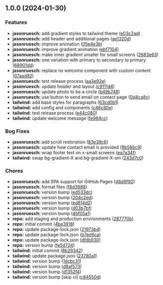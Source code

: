 ## 1.0.0 (2024-01-30)


### Features

* **jasonruesch:** add gradient styles to tailwind theme ([e03c2ad](https://github.com/jasonruesch/jasonruesch/commit/e03c2ad7cfe1d47156daa17792d9d8aa1c538b95))
* **jasonruesch:** add header and additional pages ([ae1320d](https://github.com/jasonruesch/jasonruesch/commit/ae1320d0102808eeb46c89a6043df54de9165f04))
* **jasonruesch:** improve animation ([05e4e3b](https://github.com/jasonruesch/jasonruesch/commit/05e4e3b87e8c2d7f7aeb216ef3705dea3ede0fa1))
* **jasonruesch:** improve gradient animation ([ebf7104](https://github.com/jasonruesch/jasonruesch/commit/ebf71040885fe8ae1de3e1db89a20da9588d20ce))
* **jasonruesch:** make inner gradient smaller for small screens ([2683e63](https://github.com/jasonruesch/jasonruesch/commit/2683e63fe2dab120c539b81318c697415309aa0d))
* **jasonruesch:** one variation with primary to secondary to primary ([68901dd](https://github.com/jasonruesch/jasonruesch/commit/68901dd180bd8386074bb68dfa6b49c5671da364))
* **jasonruesch:** replace nx welcome component with custom content ([07aad92](https://github.com/jasonruesch/jasonruesch/commit/07aad92657b246346b5e2274ddd71257d95b6ba6))
* **jasonruesch:** test release process ([aa3e92e](https://github.com/jasonruesch/jasonruesch/commit/aa3e92eba91e2fe56f792bb8014387a2ac172111))
* **jasonruesch:** update header and layout ([c9111d4](https://github.com/jasonruesch/jasonruesch/commit/c9111d421a3ef4733a68c46af8c774e2fcb1a47a))
* **jasonruesch:** update photo to be a circle ([b49b748](https://github.com/jasonruesch/jasonruesch/commit/b49b7482b852da7ece43f23a8c7fab7b47ac78f0))
* **jasonruesch:** use button to send email on contact page ([0d4ca8c](https://github.com/jasonruesch/jasonruesch/commit/0d4ca8c478751a9f70ec7fba7a5bf0e590899c63))
* **tailwind:** add base styles for paragraphs ([63cd0b1](https://github.com/jasonruesch/jasonruesch/commit/63cd0b1c09ba801a2e2be163f3b086b4f0e352c6))
* **tailwind:** add config and components ([c46c80e](https://github.com/jasonruesch/jasonruesch/commit/c46c80e5836ba8a0498abbfe994b3b75e5d9d8e8))
* **tailwind:** test release process ([e44c080](https://github.com/jasonruesch/jasonruesch/commit/e44c0807131ec792457ab7ab08f347e0e915227a))
* **tailwind:** update welcome message ([fe984cc](https://github.com/jasonruesch/jasonruesch/commit/fe984cc58ebd825c888734c6d06d4706f715d4a4))


### Bug Fixes

* **jasonruesch:** add scroll restoration ([83e39c6](https://github.com/jasonruesch/jasonruesch/commit/83e39c61bc240e51f0328cc55e8ca37bd52dfb20))
* **jasonruesch:** update how contact email is provided ([9b58bc9](https://github.com/jasonruesch/jasonruesch/commit/9b58bc9145a6da7359b33d629cf68bea0b4f428b))
* **jasonruesch:** wrap footer text on x-small screens ([ea7a34f](https://github.com/jasonruesch/jasonruesch/commit/ea7a34f783ed4b2a9e3bb80900a37fe9d3652658))
* **tailwind:** swap bg-gradient-X and bg-gradient-X-sm ([243d7c0](https://github.com/jasonruesch/jasonruesch/commit/243d7c076158e3b1eee3659d626eb430150d0e23))


### Chores

* **jasonruesch:** add SPA support for GitHub Pages ([48d6f92](https://github.com/jasonruesch/jasonruesch/commit/48d6f926b29044f01fba4787089611f29039f434))
* **jasonruesch:** format files ([f8d3988](https://github.com/jasonruesch/jasonruesch/commit/f8d39880716ba4199acebfb63bb048e77a56f5d8))
* **jasonruesch:** version bump ([ed533dc](https://github.com/jasonruesch/jasonruesch/commit/ed533dc45098c3ccd547c5efbc0f034fdb6ad261))
* **jasonruesch:** version bump ([204c2ed](https://github.com/jasonruesch/jasonruesch/commit/204c2ed66488993164c3596ec039a6a1ea273ea7))
* **jasonruesch:** version bump ([ed814d2](https://github.com/jasonruesch/jasonruesch/commit/ed814d22a32fa1c454edf87dedd258f1383d999c))
* **jasonruesch:** version bump ([d03b7bf](https://github.com/jasonruesch/jasonruesch/commit/d03b7bf5254e8a46b550c3abe578b0d507e8d3e3))
* **jasonruesch:** version bump ([4bf05a1](https://github.com/jasonruesch/jasonruesch/commit/4bf05a1dc3d9981ee07b82be107d3416c9cf854d))
* **repo:** add staging and production environments ([287770b](https://github.com/jasonruesch/jasonruesch/commit/287770b135f4f3fc6fb8c55ac445afeb4bff6715))
* **repo:** initial commit ([4be3918](https://github.com/jasonruesch/jasonruesch/commit/4be391875da4af28986a198563f20ccce86a2f12))
* **repo:** update package-lock.json ([21973b4](https://github.com/jasonruesch/jasonruesch/commit/21973b4854cf19ddedbd55e488db76b8ea559467))
* **repo:** update package-lock.json ([b7ee6ca](https://github.com/jasonruesch/jasonruesch/commit/b7ee6cae1ba51a5dc007d8bc33fd70a4e22276dc))
* **repo:** update package-lock.json ([dfdb930](https://github.com/jasonruesch/jasonruesch/commit/dfdb93021f2d4ccac901c753f9f96da6d3b64ad5))
* **repo:** version bump ([fe5d724](https://github.com/jasonruesch/jasonruesch/commit/fe5d72458d4ab7552c694947f56c4d2f1e234ec5))
* **tailwind:** initial commit ([8b29342](https://github.com/jasonruesch/jasonruesch/commit/8b29342b54135184520217bc9e983d34146dda5b))
* **tailwind:** update package.json ([23780a1](https://github.com/jasonruesch/jasonruesch/commit/23780a12a7758cb98caa7922c5bc09c582498daf))
* **tailwind:** version bump ([1dcbc31](https://github.com/jasonruesch/jasonruesch/commit/1dcbc312ee8d170507f1a09b9f674bfb66f33a7a))
* **tailwind:** version bump ([d8af573](https://github.com/jasonruesch/jasonruesch/commit/d8af57315ec8befe0feb7f76f07c3b2c140c8680))
* **tailwind:** version bump ([d1352f4](https://github.com/jasonruesch/jasonruesch/commit/d1352f446eeff0921f6a581c8903b6b58355ca14))
* **tailwind:** version bump [skip ci] ([c84550d](https://github.com/jasonruesch/jasonruesch/commit/c84550d66dcc0e061339ecfd76d9cedd301cb7f7))
